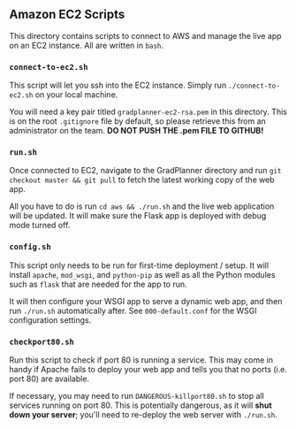 ## Amazon EC2 Scripts

This directory contains scripts to connect to AWS and manage the live app on an EC2 instance. All are written in `bash`.

### `connect-to-ec2.sh`

This script will let you ssh into the EC2 instance. Simply run `./connect-to-ec2.sh` on your local machine.

You will need a key pair titled `gradplanner-ec2-rsa.pem` in this directory. This is on the root `.gitignore` file by default, so please retrieve this from an administrator on the team. **DO NOT PUSH THE .pem FILE TO GITHUB!**

### `run.sh`

Once connected to EC2, navigate to the GradPlanner directory and run `git checkout master && git pull` to fetch the latest working copy of the web app.

All you have to do is run `cd aws && ./run.sh` and the live web application will be updated. It will make sure the Flask app is deployed with debug mode turned off.

### `config.sh`

This script only needs to be run for first-time deployment / setup. It will install `apache`, `mod_wsgi`, and `python-pip` as well as all the Python modules such as `flask` that are needed for the app to run.

It will then configure your WSGI app to serve a dynamic web app, and then run `./run.sh` automatically after. See `000-default.conf` for the WSGI configuration settings.

### `checkport80.sh`

Run this script to check if port 80 is running a service. This may come in handy if Apache fails to deploy your web app and tells you that no ports (i.e. port 80) are available.

If necessary, you may need to run `DANGEROUS-killport80.sh` to stop all services running on port 80. This is potentially dangerous, as it will **shut down your server**; you'll need to re-deploy the web server with `./run.sh`.

